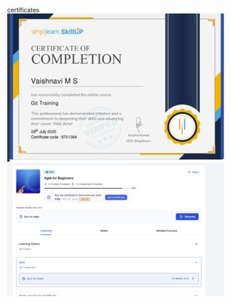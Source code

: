 certificates
![image alt](https://github.com/vaishu0804/5191959_Vaishnavi-M-S/blob/b68e9e5309a41df2bea2a1f4b84a6f642027110c/Screenshot%202025-07-29%20000305.png)
![image_alt](https://github.com/vaishu0804/5191959_Vaishnavi-M-S/blob/0804cc162d393cd73274984b9c901a774f0caf73/Screenshot%202025-07-28%20143631.png)

